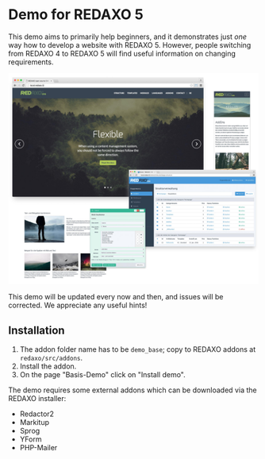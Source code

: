 Demo for REDAXO 5
=================

This demo aims to primarily help beginners, and it demonstrates just _one_ way how to develop a website with REDAXO 5. However, people switching from REDAXO 4 to REDAXO 5 will find useful information on changing requirements.

![Screenshot](https://raw.githubusercontent.com/FriendsOfREDAXO/demo_base/assets/demo_base_01.jpg)

This demo will be updated every now and then, and issues will be corrected. We appreciate any useful hints!

Installation
------------

1. The addon folder name has to be `demo_base`; copy to REDAXO addons at `redaxo/src/addons`.
2. Install the addon.
3. On the page "Basis-Demo" click on "Install demo".

The demo requires some external addons which can be downloaded via the REDAXO installer:

* Redactor2
* Markitup
* Sprog
* YForm
* PHP-Mailer
